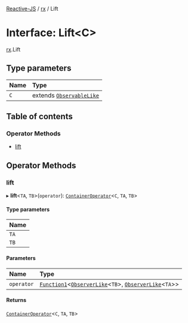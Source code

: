 [Reactive-JS](../README.md) / [rx](../modules/rx.md) / Lift

# Interface: Lift<C\>

[rx](../modules/rx.md).Lift

## Type parameters

| Name | Type |
| :------ | :------ |
| `C` | extends [`ObservableLike`](rx.ObservableLike.md) |

## Table of contents

### Operator Methods

- [lift](rx.Lift.md#lift)

## Operator Methods

### lift

▸ **lift**<`TA`, `TB`\>(`operator`): [`ContainerOperator`](../modules/containers.md#containeroperator)<`C`, `TA`, `TB`\>

#### Type parameters

| Name |
| :------ |
| `TA` |
| `TB` |

#### Parameters

| Name | Type |
| :------ | :------ |
| `operator` | [`Function1`](../modules/functions.md#function1)<[`ObserverLike`](rx.ObserverLike.md)<`TB`\>, [`ObserverLike`](rx.ObserverLike.md)<`TA`\>\> |

#### Returns

[`ContainerOperator`](../modules/containers.md#containeroperator)<`C`, `TA`, `TB`\>
